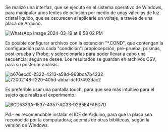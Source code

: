 Se realizó una interfaz, que se ejecuta en el sistema operativo de Windows, para manipular unos lentes de oclusión por medio de unas válculas de luz cristal líquido, que se oscurecen al aplicarle un voltaje, a través de una placa de Arduino.

![WhatsApp Image 2024-03-19 at 8 58 02 PM](https://github.com/jokasta57/InterfazLentesOclusion/assets/16157859/0bbd7dfd-2b3b-4054-b928-51977c909406)

Es posible configurar archivos con la extención "*.COND", que contengan la configuración para cada "condición": propiocepción, pre-prueba, prismas, post-prueba y Probe; y seleccionarlas
para poder llevar a cabo una secuencia, según se desee. Los resultados se guardan en archivos CSV, para su posterior análisis.

![b676ecd0-2322-4213-a58d-963bca7b4232](https://github.com/jokasta57/InterfazLentesOclusion/assets/16157859/e4876168-4747-47cd-b00c-aaa649033c46)
![72002148-f220-405d-abba-dcf07492dac2](https://github.com/jokasta57/InterfazLentesOclusion/assets/16157859/bfb02920-bba9-4c05-94a4-5f588e884482)

Es preferible usar una pantalla touch, para que sea más intuitivo para el sujeto que realiza el experimento.

![6CD5333A-1537-4357-AC33-92B5E4FAFD7D](https://github.com/jokasta57/InterfazLentesOclusion/assets/16157859/1e8b61f0-356a-4d1b-9d55-74b54edd6404)

Pd.- es recomendable instalar el IDE de Arduino, para que la placa sea reconocida por la computadora; además de otras biblitecas, según la versión de Windows.

